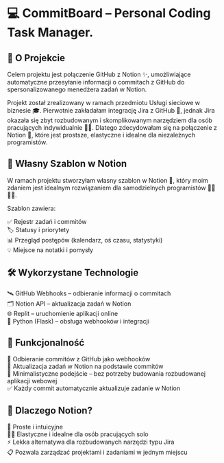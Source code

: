 # 💻 CommitBoard – Personal Coding Task Manager.

## 📖 O Projekcie
Celem projektu jest połączenie GitHub z Notion ✨, umożliwiające automatyczne przesyłanie informacji o commitach z GitHub do spersonalizowanego menedżera zadań w Notion.

Projekt został zrealizowany w ramach przedmiotu Usługi sieciowe w biznesie 🎓. Pierwotnie zakładałam integrację Jira z GitHub 🔄, jednak Jira okazała się zbyt rozbudowanym i skomplikowanym narzędziem dla osób pracujących indywidualnie 🙅‍♀️. Dlatego zdecydowałam się na połączenie z Notion 📝, które jest prostsze, elastyczne i idealne dla niezależnych programistów.

## 📝 Własny Szablon w Notion
W ramach projektu stworzyłam własny szablon w Notion 🎨, który moim zdaniem jest idealnym rozwiązaniem dla samodzielnych programistów 👩‍💻👨‍💻.

Szablon zawiera:

✅ Rejestr zadań i commitów  
🏷️ Statusy i priorytety  
📊 Przegląd postępów (kalendarz, oś czasu, statystyki)  
💡 Miejsce na notatki i pomysły  

## 🛠️ Wykorzystane Technologie
🛰️ GitHub Webhooks – odbieranie informacji o commitach  
🗂️ Notion API – aktualizacja zadań w Notion  
🌐 Replit – uruchomienie aplikacji online  
🐍 Python (Flask) – obsługa webhooków i integracji  

## 🚀 Funkcjonalność
🔄 Odbieranie commitów z GitHub jako webhooków  
📝 Aktualizacja zadań w Notion na podstawie commitów  
🧩 Minimalistyczne podejście – bez potrzeby budowania rozbudowanej aplikacji webowej  
✅ Każdy commit automatycznie aktualizuje zadanie w Notion

## 🤔 Dlaczego Notion?
🎯 Proste i intuicyjne  
🧑‍💻 Elastyczne i idealne dla osób pracujących solo  
⚡ Lekka alternatywa dla rozbudowanych narzędzi typu Jira  
📋 Pozwala zarządzać projektami i zadaniami w jednym miejscu
